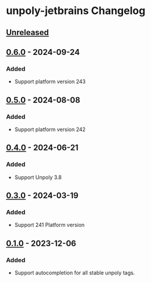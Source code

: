 <!-- Keep a Changelog guide -> https://keepachangelog.com -->

# unpoly-jetbrains Changelog

## [Unreleased]

## [0.6.0] - 2024-09-24

### Added

- Support platform version 243

## [0.5.0] - 2024-08-08

### Added

- Support platform version 242

## [0.4.0] - 2024-06-21

### Added

- Support Unpoly 3.8

## [0.3.0] - 2024-03-19

### Added

- Support 241 Platform version

## [0.1.0] - 2023-12-06

### Added

- Support autocompletion for all stable unpoly tags.

[Unreleased]: https://github.com/mawngo/unpoly-jetbrains/compare/v0.5.0...HEAD

[0.6.0]: https://github.com/mawngo/unpoly-jetbrains/commits/v0.6.0

[0.5.0]: https://github.com/mawngo/unpoly-jetbrains/commits/v0.5.0

[0.4.0]: https://github.com/mawngo/unpoly-jetbrains/commits/v0.4.0

[0.3.0]: https://github.com/mawngo/unpoly-jetbrains/commits/v0.3.0

[0.1.0]: https://github.com/mawngo/unpoly-jetbrains/commits/v0.1.0
